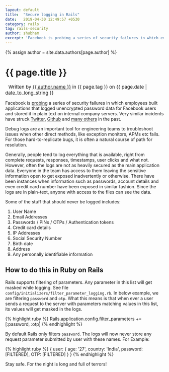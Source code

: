 ```yaml
---
layout: default
title:  "Secure logging in Rails"
date:   2019-04-30 12:49:57 +0530
category: rails
tag: rails-security
author: shubham
excerpt: 'Facebook is probing a series of security failures in which employees built applications that logged unencrypted password data for Facebook users and stored it in plain text on internal company servers. Very similar incidents have struck Twitter, Github and many others in the past.'
---
```

{% assign author = site.data.authors[page.author] %}

# {{ page.title }}
<span style="margin-left: 10px; font-size: 15px;">
  Written by <a href="{{ author.web }}" target="_blank">{{ author.name }}</a>
  in {{ page.tag }}
  on <time datetime="{{ page.date | date: "%Y-%m-%d" }}">{{ page.date | date_to_long_string }}</time>
</span>

Facebook is <a href="https://krebsonsecurity.com/2019/03/facebook-stored-hundreds-of-millions-of-user-passwords-in-plain-text-for-years/">probing</a> a series of security failures in which employees built applications that logged unencrypted password data for Facebook users and stored it in plain text on internal company servers. Very similar incidents have struck <a href="https://www.theverge.com/2018/5/3/17316684/twitter-password-bug-security-flaw-exposed-change-now">Twitter</a>, <a href="https://www.theinquirer.net/inquirer/news/3031566/github-bug-exposed-user-passwords-in-plaintext">Github</a> and <a href="https://plaintextoffenders.com/">many others</a> in the past.

Debug logs are an important tool for engineering teams to troubleshoot issues when other direct methods, like exception monitors, APMs etc fails. For those hard-to-replicate bugs, it is often a natural course of path for resolution.

Generally, people tend to log everything that is available, right from complete requests, responses, timestamps, user clicks and what not. However, often the logs are not as heavily secured as the main application data. Everyone in the team has access to them leaving the sensitive information open to get exposed inadvertently or otherwise. There have been instances when information such as passwords, account details and even credit card number have been exposed in similar fashion. Since the logs are in plain-text, anyone with access to the files can see the data.

Some of the stuff that should never be logged includes:

1. User Name
2. Email Addresses
3. Passwords / PINs / OTPs / Authentication tokens
4. Credit card details
5. IP Addresses
6. Social Security Number
7. Birth date
8. Address
9. Any personally identifiable information

## How to do this in Ruby on Rails

Rails supports filtering of parameters. Any parameter in this list will get masked while logging. See file `config/initializers/filter_parameter_logging.rb`. In below example, we are filtering `password` and `otp`. What this means is that when ever a user sends a request to the server with parameters matching values in this list, its values will get masked in the logs.

{% highlight ruby %}
  Rails.application.config.filter_parameters += [:password, :otp]
{% endhighlight %}

By default Rails only filters `password`. The logs will now never store any request parameter submitted by user with these names. For Example:

{% highlight ruby %}
  {
    user: { age: '27', country: 'India', password: [FILTERED], OTP: [FILTERED] }
  }
{% endhighlight %}

Stay safe. For the night is long and full of terrors!
